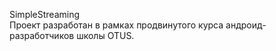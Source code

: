 SimpleStreaming<br />
Проект разработан в рамках продвинутого курса андроид-разработчиков школы OTUS.
